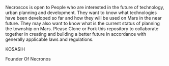 Necroscos is open to People who are interested in the future of technology, urban planning and development. They want to know what technologies have been developed so far and how they will be used on Mars in the near future. They may also want to know what is the current status of planning the township on Mars.
Please Clone or Fork this repository to collaborate together in creating and building a better future in accordance with generally applicable laws and regulations.

KOSASIH

Founder Of Necronos
